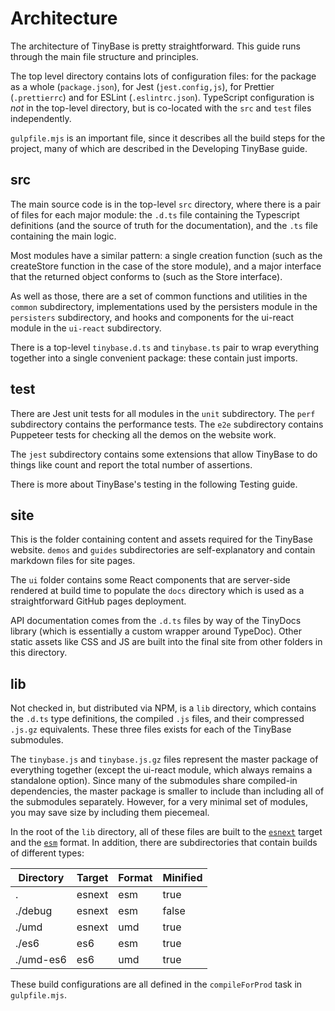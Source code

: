 # Architecture

The architecture of TinyBase is pretty straightforward. This guide runs through
the main file structure and principles.

The top level directory contains lots of configuration files: for the package as
a whole (`package.json`), for Jest (`jest.config,js`), for Prettier
(`.prettierrc`) and for ESLint (`.eslintrc.json`). TypeScript configuration is
_not_ in the top-level directory, but is co-located with the `src` and `test`
files independently.

`gulpfile.mjs` is an important file, since it describes all the build steps for
the project, many of which are described in the Developing TinyBase guide.

## src

The main source code is in the top-level `src` directory, where there is a pair
of files for each major module: the `.d.ts` file containing the Typescript
definitions (and the source of truth for the documentation), and the `.ts` file
containing the main logic.

Most modules have a similar pattern: a single creation function (such as the
createStore function in the case of the store module), and a major interface
that the returned object conforms to (such as the Store interface).

As well as those, there are a set of common functions and utilities in the
`common` subdirectory, implementations used by the persisters module in the
`persisters` subdirectory, and hooks and components for the ui-react module in
the `ui-react` subdirectory.

There is a top-level `tinybase.d.ts` and `tinybase.ts` pair to wrap everything
together into a single convenient package: these contain just imports.

## test

There are Jest unit tests for all modules in the `unit` subdirectory. The `perf`
subdirectory contains the performance tests. The `e2e` subdirectory contains
Puppeteer tests for checking all the demos on the website work.

The `jest` subdirectory contains some extensions that allow TinyBase to do
things like count and report the total number of assertions.

There is more about TinyBase's testing in the following Testing guide.

## site

This is the folder containing content and assets required for the TinyBase
website. `demos` and `guides` subdirectories are self-explanatory and contain
markdown files for site pages.

The `ui` folder contains some React components that are server-side rendered at
build time to populate the `docs` directory which is used as a straightforward
GitHub pages deployment.

API documentation comes from the `.d.ts` files by way of the TinyDocs library
(which is essentially a custom wrapper around TypeDoc). Other static assets like
CSS and JS are built into the final site from other folders in this directory.

## lib

Not checked in, but distributed via NPM, is a `lib` directory, which contains
the `.d.ts` type definitions, the compiled `.js` files, and their compressed
`.js.gz` equivalents. These three files exists for each of the TinyBase
submodules.

The `tinybase.js` and `tinybase.js.gz` files represent the master package of
everything together (except the ui-react module, which always remains a
standalone option). Since many of the submodules share compiled-in dependencies,
the master package is smaller to include than including all of the submodules
separately. However, for a very minimal set of modules, you may save size by
including them piecemeal.

In the root of the `lib` directory, all of these files are built to the
[`esnext`](https://esbuild.github.io/api/#target) target and the
[`esm`](https://rollupjs.org/guide/en/#outputformat) format. In addition, there
are subdirectories that contain builds of different types:

| Directory | Target | Format | Minified |
| --------- | ------ | ------ | -------- |
| .         | esnext | esm    | true     |
| ./debug   | esnext | esm    | false    |
| ./umd     | esnext | umd    | true     |
| ./es6     | es6    | esm    | true     |
| ./umd-es6 | es6    | umd    | true     |

These build configurations are all defined in the `compileForProd` task in
`gulpfile.mjs`.
